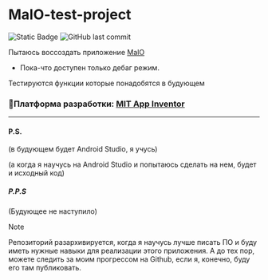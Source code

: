 # MalO-test-project
![Static Badge](https://img.shields.io/badge/MIT%20-%20App%20Inventor%20-%20green?style=plastic&logo=android&logoColor=333&labelColor=orange&color=green&link=https%3A%2F%2Fappinventor.mit.edu)
![GitHub last commit](https://img.shields.io/github/last-commit/Cadragonit/MalO-test-project?style=plastic&logo=gitlfs&logoColor=white&labelColor=blue&color=333)

Пытаюсь воссоздать приложение [MalO](https://scpfoundation.net/scp-1471)

- Пока-что доступен только дебаг режим.

Тестируются функции которые понадобятся в будующем

### 🤖Платформа разработки: [MIT App Inventor](https://appinventor.mit.edu/)


---
#### P.S.

(в будующем будет Android Studio, я учусь)

(а когда я научусь на Android Studio и попытаюсь сделать на нем, будет и исходный код)

##### P.P.S
(Будующее не наступило)
> [!NOTE]
> Репозиторий разархивируется, когда я научусь лучше писать ПО и буду иметь нужные навыки для реализации этого приложения. А до тех пор, можете следить за моим прогрессом на Github, если я, конечно, буду его там публиковать.
